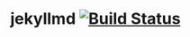 # jekyllmd [![Build Status](https://travis-ci.org/olzaragoza/jekyllmd.svg?branch=pos-gh-pages)](https://travis-ci.org/olzaragoza/jekyllmd)
